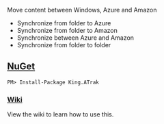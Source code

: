 Move content between Windows, Azure and Amazon
- Synchronize from folder to Azure
- Synchronize from folder to Amazon
- Synchronize between Azure and Amazon
- Synchronize from folder to folder

## [NuGet](https://www.nuget.org/packages/King.ATrak)
```
PM> Install-Package King.ATrak
```

### [Wiki](https://github.com/jefking/King.A-Trak/wiki)
View the wiki to learn how to use this.